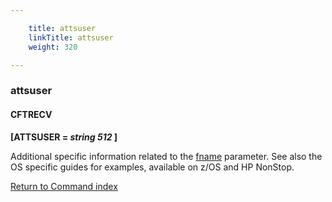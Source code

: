 ```yaml
---

    title: attsuser
    linkTitle: attsuser
    weight: 320

---
```

### attsuser

#### CFTRECV

**\[ATTSUSER = *string 512* \]**

Additional specific information related to the [fname](../fname) parameter. See also the OS specific guides for examples, available on z/OS and HP NonStop.

[Return to Command index](../../)
